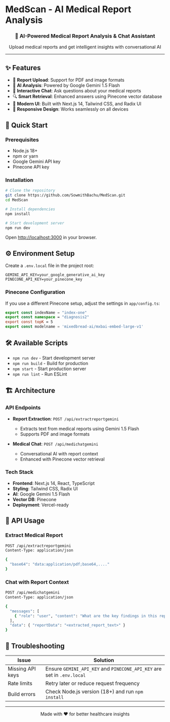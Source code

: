 # MedScan - AI Medical Report Analysis

<div align="center">
  <h3>🤖 AI-Powered Medical Report Analysis & Chat Assistant</h3>
  <p>Upload medical reports and get intelligent insights with conversational AI</p>
</div>

---

## ✨ Features

- 📄 **Report Upload**: Support for PDF and image formats
- 🧠 **AI Analysis**: Powered by Google Gemini 1.5 Flash
- 💬 **Interactive Chat**: Ask questions about your medical reports
- 🔍 **Smart Retrieval**: Enhanced answers using Pinecone vector database
- 🎨 **Modern UI**: Built with Next.js 14, Tailwind CSS, and Radix UI
- 📱 **Responsive Design**: Works seamlessly on all devices

## 🚀 Quick Start

### Prerequisites
- Node.js 18+ 
- npm or yarn
- Google Gemini API key
- Pinecone API key

### Installation

```bash
# Clone the repository
git clone https://github.com/SowmithBachu/MedScan.git
cd MedScan

# Install dependencies
npm install

# Start development server
npm run dev
```

Open [http://localhost:3000](http://localhost:3000) in your browser.

## ⚙️ Environment Setup

Create a `.env.local` file in the project root:

```env
GEMINI_API_KEY=your_google_generative_ai_key
PINECONE_API_KEY=your_pinecone_key
```

### Pinecone Configuration

If you use a different Pinecone setup, adjust the settings in `app/config.ts`:

```typescript
export const indexName = "index-one"
export const namespace = "diagnosis2"
export const topK = 5
export const modelname = 'mixedbread-ai/mxbai-embed-large-v1'
```

## 🛠️ Available Scripts

- `npm run dev` - Start development server
- `npm run build` - Build for production
- `npm start` - Start production server
- `npm run lint` - Run ESLint

## 🏗️ Architecture

### API Endpoints

- **Report Extraction**: `POST /api/extractreportgemini`
  - Extracts text from medical reports using Gemini 1.5 Flash
  - Supports PDF and image formats

- **Medical Chat**: `POST /api/medichatgemini`
  - Conversational AI with report context
  - Enhanced with Pinecone vector retrieval

### Tech Stack

- **Frontend**: Next.js 14, React, TypeScript
- **Styling**: Tailwind CSS, Radix UI
- **AI**: Google Gemini 1.5 Flash
- **Vector DB**: Pinecone
- **Deployment**: Vercel-ready

## 📖 API Usage

### Extract Medical Report

```bash
POST /api/extractreportgemini
Content-Type: application/json

{
  "base64": "data:application/pdf;base64,...."
}
```

### Chat with Report Context

```bash
POST /api/medichatgemini
Content-Type: application/json

{
  "messages": [
    { "role": "user", "content": "What are the key findings in this report?" }
  ],
  "data": { "reportData": "<extracted_report_text>" }
}
```

## 🔧 Troubleshooting

| Issue | Solution |
|-------|----------|
| Missing API keys | Ensure `GEMINI_API_KEY` and `PINECONE_API_KEY` are set in `.env.local` |
| Rate limits | Retry later or reduce request frequency |
| Build errors | Check Node.js version (18+) and run `npm install` |

---

<div align="center">
  <p>Made with ❤️ for better healthcare insights</p>
</div>